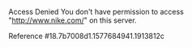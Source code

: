 Access Denied You don't have permission to access "http://www.nike.com/" on this server.

Reference #18.7b7008d1.1577684941.1913812c